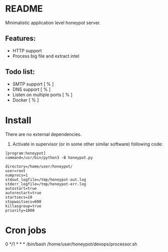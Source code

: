 # README
Minimalistic application level honeypot server. 


## Features:
- HTTP support
- Process big file and extract intel

## Todo list:
- SMTP support [ % ]
- DNS support [ % ]
- Listen on multiple ports [ % ]
- Docker [ % ]


# Install

There are no external dependencies.

1. Activate in supervisor (or in some other similar software) following code:

```
[program:honeypot]
command=/usr/bin/python3 -B honeypot.py

directory=/home/user/honeypot/
user=root
numprocs=1
stdout_logfile=/tmp/honeypot-out.log
stderr_logfile=/tmp/honeypot-err.log
autostart=true
autorestart=true
startsecs=10
stopwaitsecs=600
killasgroup=true
priority=1000
```


# Cron jobs
0 */1 * * * /bin/bash /home/user/honeypot/devops/processor.sh
